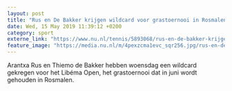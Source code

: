 ```yaml
---
layout: post
title: "Rus en De Bakker krijgen wildcard voor grastoernooi in Rosmalen"
date: Wed, 15 May 2019 11:39:12 +0200
category: sport
externe_link: "https://www.nu.nl/tennis/5893068/rus-en-de-bakker-krijgen-wildcard-voor-grastoernooi-in-rosmalen.html"
feature_image: "https://media.nu.nl/m/4pexzcma1evc_sqr256.jpg/rus-en-de-bakker-krijgen-wildcard-voor-grastoernooi-in-rosmalen.jpg"
---
```


Arantxa Rus en Thiemo de Bakker hebben woensdag een wildcard gekregen voor het Libéma Open, het grastoernooi dat in juni wordt gehouden in Rosmalen.
